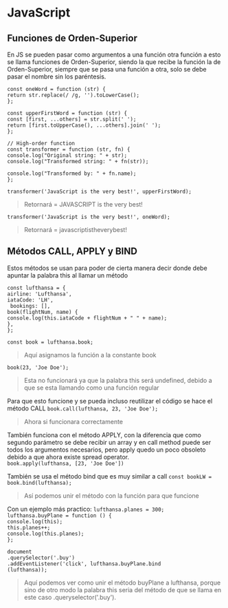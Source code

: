 # JavaScript
## Funciones de Orden-Superior
En JS se pueden pasar como argumentos a una función otra función a esto se llama funciones de Orden-Superior, siendo la que recibe la función la de Orden-Superior, siempre que se pasa una función a otra, solo se debe pasar el nombre sin los paréntesis.

`const oneWord = function (str) {`    
  `return str.replace(/ /g, '').toLowerCase();`  
`};`  

`const upperFirstWord = function (str) {`   
  `const [first, ...others] = str.split(' ');`   
  `return [first.toUpperCase(), ...others].join(' ');`   
`};`  

`// High-order function`   
`const transformer = function (str, fn) {`   
  `console.log("Original string: " + str);`  
  `console.log("Transformed string: " + fn(str));`   

  `console.log("Transformed by: " + fn.name);`    
`};` 

`transformer('JavaScript is the very best!', upperFirstWord);`
> Retornará = JAVASCRIPT is the very best!

`transformer('JavaScript is the very best!', oneWord);`  
> Retornará = javascriptistheverybest!

## Métodos CALL, APPLY y BIND
Estos métodos se usan para poder de cierta manera decir donde debe apuntar la palabra this al llamar un método

`const lufthansa = {`    
  `airline: 'Lufthansa',`      
  `iataCode: 'LH',`    
 ` bookings: [],`     
  `book(flightNum, name) {`    
    `console.log(this.iataCode + flightNum + " " + name);`     
  `},`    
`};`    

`const book = lufthansa.book;`   
> Aquí asignamos la función a la constante book

`book(23, 'Joe Doe');`   
> Esta no funcionará ya que la palabra this será undefined, debido a que se esta llamando como una función regular

Para que esto funcione y se pueda incluso reutilizar el código se hace el método CALL
`book.call(lufthansa, 23, 'Joe Doe');`   
> Ahora si funcionara correctamente

También funciona con el método APPLY, con la diferencia que como segundo parámetro se debe recibir un array y en call method puede ser todos los argumentos necesarios, pero apply quedo un poco obsoleto debido a que ahora existe spread operator.   
`book.apply(lufthansa, [23, 'Joe Doe'])`  

También se usa el método bind que es muy similar a call
`const bookLW = book.bind(lufthansa);`  
> Así podemos unir el método con la función para que funcione 

Con un ejemplo más practico:
`lufthansa.planes = 300;`  
`lufthansa.buyPlane = function () {`   
  `console.log(this);`   
  `this.planes++;`   
  `console.log(this.planes);`   
`};`    

`document`   
  `.querySelector('.buy')`  
  `.addEventListener('click', lufthansa.buyPlane.bind`     
  `(lufthansa));`  
> Aquí podemos ver como unir el método buyPlane a lufthansa, porque sino de otro modo la palabra this seria del método de que se llama en este caso .queryselector('.buy').